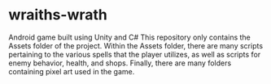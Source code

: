 # wraiths-wrath
Android game built using Unity and C#
This repository only contains the Assets folder of the project.
Within the Assets folder, there are many scripts pertaining to the various spells that the player utilizes, as well as scripts for enemy behavior, health, and shops.
Finally, there are many folders containing pixel art used in the game.
